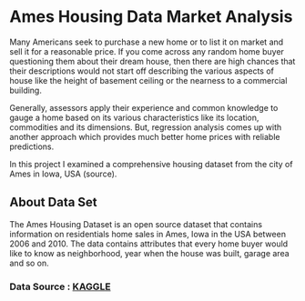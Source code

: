 # Ames Housing Data Market Analysis 

Many Americans seek to purchase a new home or to list it on market and sell it for a reasonable price. If you come across any random home buyer questioning them about their dream house, then there
are high chances that their descriptions would not start off describing the various aspects of house like the height of basement ceiling or the nearness to a commercial building.

Generally, assessors apply their experience and common knowledge to gauge a home based on its various characteristics like its location, commodities and its dimensions. But, regression analysis comes up with another approach which provides much better home prices with reliable predictions.

In this project I examined a comprehensive housing dataset from the city of Ames in Iowa, USA (source). 

## About Data Set

The Ames Housing Dataset is an open source dataset that contains information on residentials home sales in Ames, Iowa in the USA between 2006 and 2010. The data contains attributes that every home buyer would like to know as neighborhood, year when the house was built, garage area and so on. 






### Data Source : [KAGGLE](https://www.kaggle.com/datasets/marcopale/housing)
